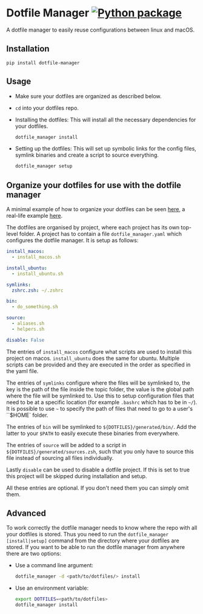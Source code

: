 # Dotfile Manager [![Python package](https://github.com/lgulich/dotfile_manager/actions/workflows/lint-install-test-package.yml/badge.svg)](https://github.com/lgulich/dotfile_manager/actions/workflows/lint-install-test-package.yml)

A dotfile manager to easily reuse configurations between linux and macOS.

## Installation

```
pip install dotfile-manager
```

## Usage

* Make sure your dotfiles are organized as described below.

* `cd` into your dotfiles repo.

* Installing the dotfiles: This will install all the necessary dependencies for
  your dotfiles.

  ```sh
  dotfile_manager install
  ```

* Setting up the dotfiles: This will set up symbolic links for the config files,
  symlink binaries and create a script to source everything.

  ```sh
  dotfile_manager setup
  ```

## Organize your dotfiles for use with the dotfile manager

A minimal example of how to organize your dotfiles can be seen [here](test/test_data/dotfiles_repo),
a real-life example [here](https://github.com/lgulich/dotfiles).

The dotfiles are organised by project, where each project has its own top-level
folder. A project has to contain a file `dotfile_manager.yaml` which configures the
dotfile manager. It is setup as follows:

```yaml
install_macos:
  - install_macos.sh

install_ubuntu:
  - install_ubuntu.sh

symlinks:
  zshrc.zsh: ~/.zshrc

bin:
  - do_something.sh

source:
  - aliases.sh
  - helpers.sh

disable: False
```

The entries of `install_macos` configure what scripts are used to install this project on macos.
`install_ubuntu` does the same for ubuntu. Multiple scripts can be provided and they are executed in
the order as specified in the yaml file.

The entries of `symlinks` configure where the files will be symlinked to, the key is the path of the
file inside the topic folder, the value is the global path where the file will be symlinked to. Use
this to setup configuration files that need to be at a specific location (for example `.bashrc`
which has to be in `~/`). It is possible to use `~` to specify the path of files that need to go to
a user's ``$HOME` folder.

The entries of `bin` will be symlinked to `${DOTFILES}/generated/bin/`. Add the latter to your
`$PATH` to easily execute these binaries from everywhere.

The entries of `source` will be added to a script in
`${DOTFILES}/generated/sources.zsh`, such that you only have to source this file
instead of sourcing all files individually.

Lastly `disable` can be used to disable a dotfile project. If this is set to true this project will
be skipped during installation and setup.

All these entries are optional. If you don't need them you can simply omit them.

## Advanced

To work correctly the dotfile manager needs to know where the repo with all your
dotfiles is stored. Thus you need to run the `dotfile_manager [install|setup]`
command from the directory where your dotfiles are stored. If you want to be
able to run the dotfile manager from anywhere there are two options:

* Use a command line argument:
  ```sh
  dotfile_manager -d <path/to/dotfiles/> install
  ```
* Use an environment variable:
  ```sh
  export DOTFILES=<path/to/dotfiles>
  dotfile_manager install
  ```
